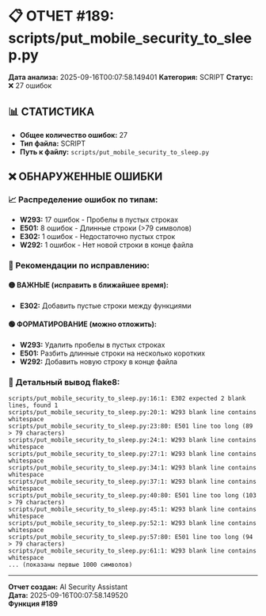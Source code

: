 # 📋 ОТЧЕТ #189: scripts/put_mobile_security_to_sleep.py

**Дата анализа:** 2025-09-16T00:07:58.149401
**Категория:** SCRIPT
**Статус:** ❌ 27 ошибок

## 📊 СТАТИСТИКА

- **Общее количество ошибок:** 27
- **Тип файла:** SCRIPT
- **Путь к файлу:** `scripts/put_mobile_security_to_sleep.py`

## ❌ ОБНАРУЖЕННЫЕ ОШИБКИ

### 📈 Распределение ошибок по типам:

- **W293:** 17 ошибок - Пробелы в пустых строках
- **E501:** 8 ошибок - Длинные строки (>79 символов)
- **E302:** 1 ошибок - Недостаточно пустых строк
- **W292:** 1 ошибок - Нет новой строки в конце файла

### 🎯 Рекомендации по исправлению:

#### 🟡 ВАЖНЫЕ (исправить в ближайшее время):
- **E302:** Добавить пустые строки между функциями

#### 🟢 ФОРМАТИРОВАНИЕ (можно отложить):
- **W293:** Удалить пробелы в пустых строках
- **E501:** Разбить длинные строки на несколько коротких
- **W292:** Добавить новую строку в конце файла

### 📝 Детальный вывод flake8:

```
scripts/put_mobile_security_to_sleep.py:16:1: E302 expected 2 blank lines, found 1
scripts/put_mobile_security_to_sleep.py:20:1: W293 blank line contains whitespace
scripts/put_mobile_security_to_sleep.py:23:80: E501 line too long (89 > 79 characters)
scripts/put_mobile_security_to_sleep.py:24:1: W293 blank line contains whitespace
scripts/put_mobile_security_to_sleep.py:27:1: W293 blank line contains whitespace
scripts/put_mobile_security_to_sleep.py:34:1: W293 blank line contains whitespace
scripts/put_mobile_security_to_sleep.py:37:1: W293 blank line contains whitespace
scripts/put_mobile_security_to_sleep.py:40:80: E501 line too long (103 > 79 characters)
scripts/put_mobile_security_to_sleep.py:45:1: W293 blank line contains whitespace
scripts/put_mobile_security_to_sleep.py:52:1: W293 blank line contains whitespace
scripts/put_mobile_security_to_sleep.py:57:80: E501 line too long (94 > 79 characters)
scripts/put_mobile_security_to_sleep.py:61:1: W293 blank line contains whitespace
... (показаны первые 1000 символов)
```

---
**Отчет создан:** AI Security Assistant  
**Дата:** 2025-09-16T00:07:58.149520  
**Функция #189**
